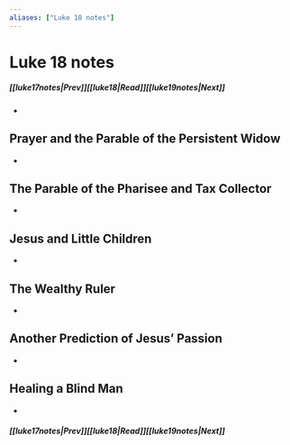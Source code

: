 ```yaml
---
aliases: ["Luke 18 notes"]
---
```

# Luke 18 notes
##### <span class=arrow-left></span>[[luke17notes|Prev]]<span class=navigation-separator></span>[[luke18|Read]]<span class=navigation-separator></span>[[luke19notes|Next]]<span class=arrow-right></span>
- 
## Prayer and the Parable of the Persistent Widow
- 
## The Parable of the Pharisee and Tax Collector
- 
## Jesus and Little Children
- 
## The Wealthy Ruler
- 
## Another Prediction of Jesus’ Passion
- 
## Healing a Blind Man
- 
##### <span class=arrow-left></span>[[luke17notes|Prev]]<span class=navigation-separator></span>[[luke18|Read]]<span class=navigation-separator></span>[[luke19notes|Next]]<span class=arrow-right></span>